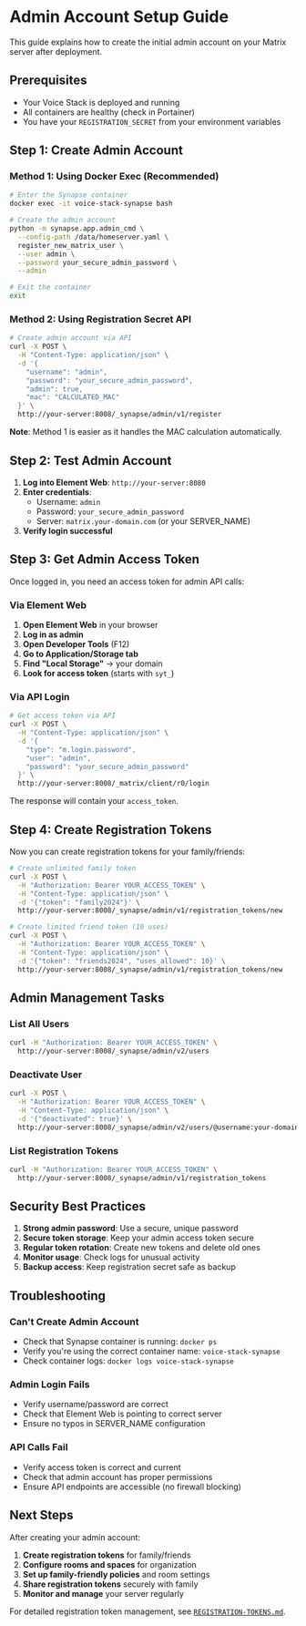 # Admin Account Setup Guide

This guide explains how to create the initial admin account on your Matrix server after deployment.

## Prerequisites

- Your Voice Stack is deployed and running
- All containers are healthy (check in Portainer)
- You have your `REGISTRATION_SECRET` from your environment variables

## Step 1: Create Admin Account

### Method 1: Using Docker Exec (Recommended)

```bash
# Enter the Synapse container
docker exec -it voice-stack-synapse bash

# Create the admin account
python -m synapse.app.admin_cmd \
  --config-path /data/homeserver.yaml \
  register_new_matrix_user \
  --user admin \
  --password your_secure_admin_password \
  --admin

# Exit the container
exit
```

### Method 2: Using Registration Secret API

```bash
# Create admin account via API
curl -X POST \
  -H "Content-Type: application/json" \
  -d '{
    "username": "admin",
    "password": "your_secure_admin_password",
    "admin": true,
    "mac": "CALCULATED_MAC"
  }' \
  http://your-server:8008/_synapse/admin/v1/register
```

**Note**: Method 1 is easier as it handles the MAC calculation automatically.

## Step 2: Test Admin Account

1. **Log into Element Web**: `http://your-server:8080`
2. **Enter credentials**:
   - Username: `admin`
   - Password: `your_secure_admin_password`
   - Server: `matrix.your-domain.com` (or your SERVER_NAME)
3. **Verify login successful**

## Step 3: Get Admin Access Token

Once logged in, you need an access token for admin API calls:

### Via Element Web

1. **Open Element Web** in your browser
2. **Log in as admin**
3. **Open Developer Tools** (F12)
4. **Go to Application/Storage tab**
5. **Find "Local Storage"** → your domain
6. **Look for access token** (starts with `syt_`)

### Via API Login

```bash
# Get access token via API
curl -X POST \
  -H "Content-Type: application/json" \
  -d '{
    "type": "m.login.password",
    "user": "admin",
    "password": "your_secure_admin_password"
  }' \
  http://your-server:8008/_matrix/client/r0/login
```

The response will contain your `access_token`.

## Step 4: Create Registration Tokens

Now you can create registration tokens for your family/friends:

```bash
# Create unlimited family token
curl -X POST \
  -H "Authorization: Bearer YOUR_ACCESS_TOKEN" \
  -H "Content-Type: application/json" \
  -d '{"token": "family2024"}' \
  http://your-server:8008/_synapse/admin/v1/registration_tokens/new

# Create limited friend token (10 uses)
curl -X POST \
  -H "Authorization: Bearer YOUR_ACCESS_TOKEN" \
  -H "Content-Type: application/json" \
  -d '{"token": "friends2024", "uses_allowed": 10}' \
  http://your-server:8008/_synapse/admin/v1/registration_tokens/new
```

## Admin Management Tasks

### List All Users

```bash
curl -H "Authorization: Bearer YOUR_ACCESS_TOKEN" \
  http://your-server:8008/_synapse/admin/v2/users
```

### Deactivate User

```bash
curl -X POST \
  -H "Authorization: Bearer YOUR_ACCESS_TOKEN" \
  -H "Content-Type: application/json" \
  -d '{"deactivated": true}' \
  http://your-server:8008/_synapse/admin/v2/users/@username:your-domain.com
```

### List Registration Tokens

```bash
curl -H "Authorization: Bearer YOUR_ACCESS_TOKEN" \
  http://your-server:8008/_synapse/admin/v1/registration_tokens
```

## Security Best Practices

1. **Strong admin password**: Use a secure, unique password
2. **Secure token storage**: Keep your admin access token secure
3. **Regular token rotation**: Create new tokens and delete old ones
4. **Monitor usage**: Check logs for unusual activity
5. **Backup access**: Keep registration secret safe as backup

## Troubleshooting

### Can't Create Admin Account

- Check that Synapse container is running: `docker ps`
- Verify you're using the correct container name: `voice-stack-synapse`
- Check container logs: `docker logs voice-stack-synapse`

### Admin Login Fails

- Verify username/password are correct
- Check that Element Web is pointing to correct server
- Ensure no typos in SERVER_NAME configuration

### API Calls Fail

- Verify access token is correct and current
- Check that admin account has proper permissions
- Ensure API endpoints are accessible (no firewall blocking)

## Next Steps

After creating your admin account:

1. **Create registration tokens** for family/friends
2. **Configure rooms and spaces** for organization  
3. **Set up family-friendly policies** and room settings
4. **Share registration tokens** securely with family
5. **Monitor and manage** your server regularly

For detailed registration token management, see [`REGISTRATION-TOKENS.md`](REGISTRATION-TOKENS.md).
